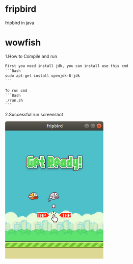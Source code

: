 # fripbird
fripbird in java
# wowfish

1.How to Compile and run

	First you need install jdk, you can install use this cmd 
	```Bash 
	sudo apt-get install openjdk-8-jdk 
	``` 
  
	To run cmd  
	```Bash
	./run.sh 
	```
  
2.Successful run screenshot

![Screenshot](./doc/Screenshot.png)
